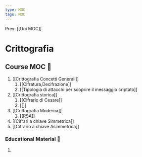 ```yaml
---
type: MOC 
tags: MOC 
---
```


Prev: [[Uni MOC]]

# Crittografia

## Course MOC  📒
1. [[Crittografia Concetti Generali]]
	1. [[Cifratura,Decifrazione]]
	2. [[Tipologia di attacchi per scoprire il messaggio criptato]]
2. [[Crittografia storica]]
	1. [[Cifrario di Cesare]]
	2. [[]]
3. [[Crittografia Moderna]]
	1. [[RSA]]
4. [[Cifrari a chiave Simmetrica]]
5. [[Cifrario a chiave Asimmetrica]]


### Educational Material 🧱
1. 
